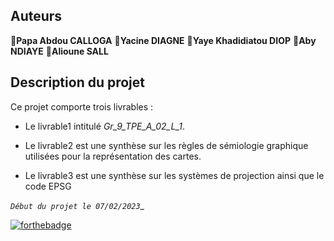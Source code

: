 ## Auteurs

  👤**Papa Abdou CALLOGA** 
  👤**Yacine DIAGNE** 
  👤**Yaye Khadidiatou DIOP** 
  👤**Aby NDIAYE** 
  👤**Alioune SALL** 



## Description du projet
Ce projet comporte trois livrables :
* Le livrable1 intitulé *Gr_9_TPE_A_02_L_1*.

* Le livrable2 est une synthèse sur les règles de sémiologie graphique  utilisées pour la représentation des cartes.

* Le livrable3 est une synthèse sur les systèmes de projection ainsi que le code EPSG

  

_`Début du projet le 07/02/2023`__




[![forthebadge](http://forthebadge.com/images/badges/built-with-love.svg)](http://forthebadge.com) 



